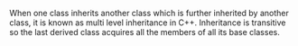 When one class inherits another class which is further inherited by another class,
 it is known as multi level inheritance in C++.
 Inheritance is transitive so the last derived class acquires all the members of all its base classes.
